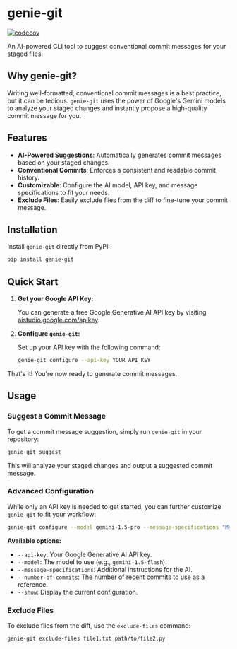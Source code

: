 # genie-git

[![codecov](https://codecov.io/github/majedlutfi96/genie-git/graph/badge.svg?token=SU461946FV)](https://codecov.io/github/majedlutfi96/genie-git)

An AI-powered CLI tool to suggest conventional commit messages for your staged files.

## Why genie-git?

Writing well-formatted, conventional commit messages is a best practice, but it can be tedious. `genie-git` uses the power of Google's Gemini models to analyze your staged changes and instantly propose a high-quality commit message for you.

## Features

-   **AI-Powered Suggestions**: Automatically generates commit messages based on your staged changes.
-   **Conventional Commits**: Enforces a consistent and readable commit history.
-   **Customizable**: Configure the AI model, API key, and message specifications to fit your needs.
-   **Exclude Files**: Easily exclude files from the diff to fine-tune your commit message.

## Installation

Install `genie-git` directly from PyPI:

```bash
pip install genie-git
```

## Quick Start

1.  **Get your Google API Key:**

    You can generate a free Google Generative AI API key by visiting [aistudio.google.com/apikey](https://aistudio.google.com/apikey).

2.  **Configure `genie-git`:**

    Set up your API key with the following command:

    ```bash
    genie-git configure --api-key YOUR_API_KEY
    ```

That's it! You're now ready to generate commit messages.

## Usage

### Suggest a Commit Message

To get a commit message suggestion, simply run `genie-git` in your repository:

```bash
genie-git suggest
```

This will analyze your staged changes and output a suggested commit message.

### Advanced Configuration

While only an API key is needed to get started, you can further customize `genie-git` to fit your workflow:

```bash
genie-git configure --model gemini-1.5-pro --message-specifications "My custom instructions"
```

**Available options:**

-   `--api-key`: Your Google Generative AI API key.
-   `--model`: The model to use (e.g., `gemini-1.5-flash`).
-   `--message-specifications`: Additional instructions for the AI.
-   `--number-of-commits`: The number of recent commits to use as a reference.
-   `--show`: Display the current configuration.

### Exclude Files

To exclude files from the diff, use the `exclude-files` command:

```bash
genie-git exclude-files file1.txt path/to/file2.py
```
